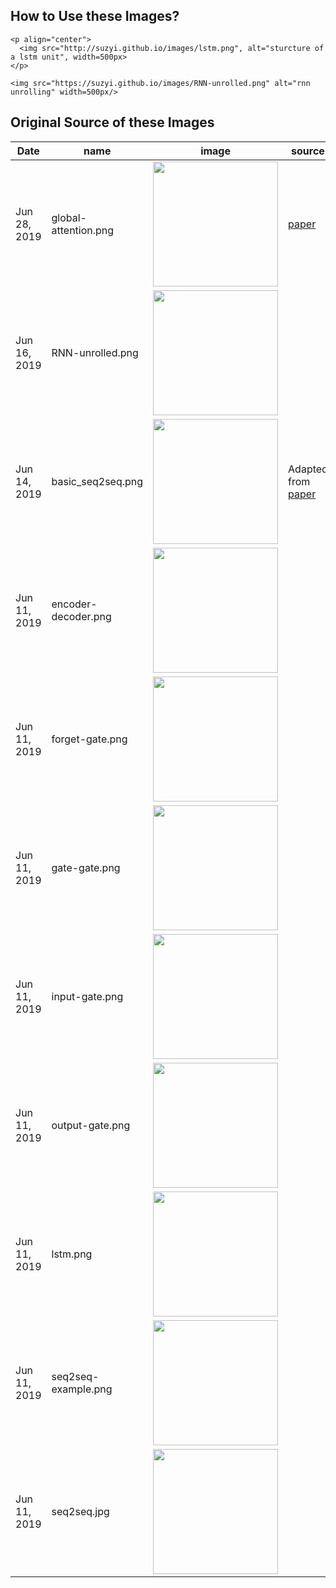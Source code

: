 ## How to Use these Images?
```
<p align="center">
  <img src="http://suzyi.github.io/images/lstm.png", alt="sturcture of a lstm unit", width=500px>
</p>

<img src="https://suzyi.github.io/images/RNN-unrolled.png" alt="rnn unrolling" width=500px/>
```

## Original Source of these Images
| Date  | name | image | source |
|---|---|---|---|
| Jun 28, 2019 | global-attention.png  |  <img src="https://suzyi.github.io/images/global-attention.png" width=200px/> | [paper](https://arxiv.org/abs/1508.04025) |
| Jun 16, 2019 | RNN-unrolled.png  |  <img src="https://suzyi.github.io/images/RNN-unrolled.png" width=200px/> | |
| Jun 14, 2019 | basic_seq2seq.png  |  <img src="https://suzyi.github.io/images/basic_seq2seq.png" width=200px/> | Adapted from [paper](http://papers.nips.cc/paper/5346-sequence-to-sequence-learning-with-neural-networks.pdf) |
| Jun 11, 2019 | encoder-decoder.png |  <img src="https://suzyi.github.io/images/encoder-decoder.png" width=200px/> | |
| Jun 11, 2019 | forget-gate.png  |  <img src="https://suzyi.github.io/images/forget-gate.png" width=200px/> | |
| Jun 11, 2019 | gate-gate.png  |  <img src="https://suzyi.github.io/images/gate-gate.png" width=200px/> | |
| Jun 11, 2019 | input-gate.png  |  <img src="https://suzyi.github.io/images/input-gate.png" width=200px/> | |
| Jun 11, 2019 | output-gate.png  |  <img src="https://suzyi.github.io/images/output-gate.png" width=200px/> | |
| Jun 11, 2019 | lstm.png  |  <img src="https://suzyi.github.io/images/lstm.png" width=200px/> | |
| Jun 11, 2019 | seq2seq-example.png  |  <img src="https://suzyi.github.io/images/seq2seq-example.png" width=200px/> | |
| Jun 11, 2019 | seq2seq.jpg  |  <img src="https://suzyi.github.io/images/seq2seq.jpg" width=200px/> | |
